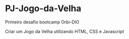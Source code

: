 # PJ-Jogo-da-Velha
Primeiro desafio bootcamp Orbi-DIO

Criar um Jogo da Velha utilizando HTML, CSS e Javascript

